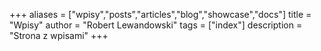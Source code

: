 +++
aliases = ["wpisy","posts","articles","blog","showcase","docs"]
title = "Wpisy"
author = "Robert Lewandowski"
tags = ["index"]
description = "Strona z wpisami"
+++